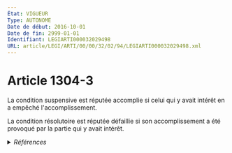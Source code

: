 ```yaml
---
État: VIGUEUR
Type: AUTONOME
Date de début: 2016-10-01
Date de fin: 2999-01-01
Identifiant: LEGIARTI000032029498
URL: article/LEGI/ARTI/00/00/32/02/94/LEGIARTI000032029498.xml
---
```


<h1>Article 1304-3</h1>

La condition suspensive est réputée accomplie si celui qui y avait intérêt en a
empêché l'accomplissement.<br />

La condition résolutoire est réputée défaillie si son accomplissement a été
provoqué par la partie qui y avait intérêt.


<details>
  <summary><em>Références</em></summary>

  <h2>Articles faisant référence à l'article</h2>
  
  <ul>
    <li>
      <a href="https://legal.tricoteuses.fr//redirection/LEGIARTI000032006593?vers=git&vers=legifrance">Ordonnance n° 2016-131 du 10 février 2016 portant réforme du droit des contrats, du régime général et de la preuve des obligations - article 3 ENTIEREMENT_MODIF</a> CREE source
    </li>
  </ul>
  
  <h2>Références faites par l'article</h2>
  
  <ul>
    <li>
      2016-02-10 CREE cible <a href="https://legal.tricoteuses.fr//redirection/LEGIARTI000032006593?vers=git&vers=legifrance">Ordonnance n° 2016-131 du 10 février 2016 portant réforme du droit des contrats, du régime général et de la preuve des obligations - article 3 ENTIEREMENT_MODIF</a>
    </li>
    <li>
      2999-01-01 CONCORDANCE source <a href="https://legal.tricoteuses.fr//redirection/LEGIARTI000006436598?vers=git&vers=legifrance">Code civil - article 1178 AUTONOME MODIFIE, en vigueur du 1804-03-21 au 2016-10-01</a>
    </li>
  </ul>
</details>
